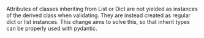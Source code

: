 Attributes of classes inheriting from List or Dict are not yielded as instances of the derived class when validating. They are instead created as regular dict or list instances. This change aims to solve this, so that inherit types can be properly used with pydantic.